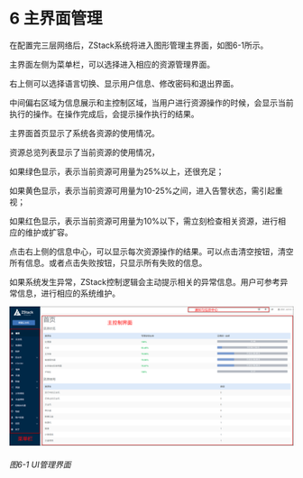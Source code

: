 # 6 主界面管理

在配置完三层网络后，ZStack系统将进入图形管理主界面，如图6-1所示。

主界面左侧为菜单栏，可以选择进入相应的资源管理界面。

右上侧可以选择语言切换、显示用户信息、修改密码和退出界面。

中间偏右区域为信息展示和主控制区域，当用户进行资源操作的时候，会显示当前执行的操作。在操作完成后，会提示操作执行的结果。

主界面首页显示了系统各资源的使用情况。

资源总览列表显示了当前资源的使用情况，

如果绿色显示，表示当前资源可用量为25%以上，还很充足；

如果黄色显示，表示当前资源可用量为10-25%之间，进入告警状态，需引起重视；

如果红色显示，表示当前资源可用量为10%以下，需立刻检查相关资源，进行相应的维护或扩容。

点击右上侧的信息中心，可以显示每次资源操作的结果。可以点击清空按钮，清空所有信息。或者点击失败按钮，只显示所有失败的信息。

如果系统发生异常，ZStack控制逻辑会主动提示相关的异常信息。用户可参考异常信息，进行相应的系统维护。

![png](../images/6-1.png "图6-1 UI管理界面")
###### 图6-1 UI管理界面   


